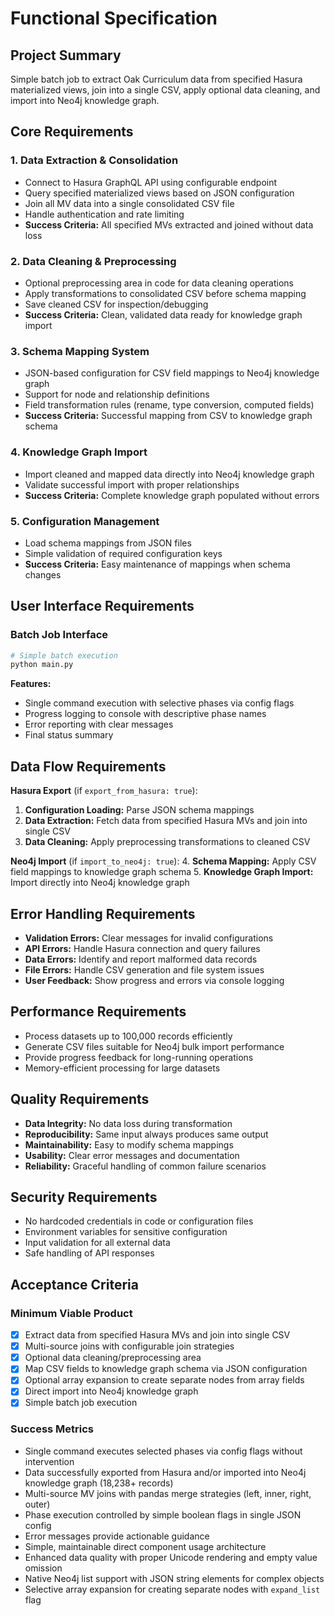 # Functional Specification

## Project Summary
Simple batch job to extract Oak Curriculum data from specified Hasura materialized views, join into a single CSV, apply optional data cleaning, and import into Neo4j knowledge graph.

## Core Requirements

### 1. Data Extraction & Consolidation
- Connect to Hasura GraphQL API using configurable endpoint
- Query specified materialized views based on JSON configuration
- Join all MV data into a single consolidated CSV file
- Handle authentication and rate limiting
- **Success Criteria:** All specified MVs extracted and joined without data loss

### 2. Data Cleaning & Preprocessing
- Optional preprocessing area in code for data cleaning operations
- Apply transformations to consolidated CSV before schema mapping
- Save cleaned CSV for inspection/debugging
- **Success Criteria:** Clean, validated data ready for knowledge graph import

### 3. Schema Mapping System
- JSON-based configuration for CSV field mappings to Neo4j knowledge graph
- Support for node and relationship definitions
- Field transformation rules (rename, type conversion, computed fields)
- **Success Criteria:** Successful mapping from CSV to knowledge graph schema

### 4. Knowledge Graph Import
- Import cleaned and mapped data directly into Neo4j knowledge graph
- Validate successful import with proper relationships
- **Success Criteria:** Complete knowledge graph populated without errors

### 5. Configuration Management
- Load schema mappings from JSON files
- Simple validation of required configuration keys
- **Success Criteria:** Easy maintenance of mappings when schema changes

## User Interface Requirements

### Batch Job Interface
```bash
# Simple batch execution
python main.py
```

**Features:**
- Single command execution with selective phases via config flags
- Progress logging to console with descriptive phase names
- Error reporting with clear messages
- Final status summary

## Data Flow Requirements

**Hasura Export** (if `export_from_hasura: true`):
1. **Configuration Loading:** Parse JSON schema mappings
2. **Data Extraction:** Fetch data from specified Hasura MVs and join into single CSV
3. **Data Cleaning:** Apply preprocessing transformations to cleaned CSV

**Neo4j Import** (if `import_to_neo4j: true`):
4. **Schema Mapping:** Apply CSV field mappings to knowledge graph schema
5. **Knowledge Graph Import:** Import directly into Neo4j knowledge graph

## Error Handling Requirements

- **Validation Errors:** Clear messages for invalid configurations
- **API Errors:** Handle Hasura connection and query failures
- **Data Errors:** Identify and report malformed data records
- **File Errors:** Handle CSV generation and file system issues
- **User Feedback:** Show progress and errors via console logging

## Performance Requirements

- Process datasets up to 100,000 records efficiently
- Generate CSV files suitable for Neo4j bulk import performance
- Provide progress feedback for long-running operations
- Memory-efficient processing for large datasets

## Quality Requirements

- **Data Integrity:** No data loss during transformation
- **Reproducibility:** Same input always produces same output
- **Maintainability:** Easy to modify schema mappings
- **Usability:** Clear error messages and documentation
- **Reliability:** Graceful handling of common failure scenarios

## Security Requirements

- No hardcoded credentials in code or configuration files
- Environment variables for sensitive configuration
- Input validation for all external data
- Safe handling of API responses

## Acceptance Criteria

### Minimum Viable Product
- [x] Extract data from specified Hasura MVs and join into single CSV
- [x] Multi-source joins with configurable join strategies
- [x] Optional data cleaning/preprocessing area
- [x] Map CSV fields to knowledge graph schema via JSON configuration
- [x] Optional array expansion to create separate nodes from array fields
- [x] Direct import into Neo4j knowledge graph
- [x] Simple batch job execution

### Success Metrics
- Single command executes selected phases via config flags without intervention
- Data successfully exported from Hasura and/or imported into Neo4j knowledge graph (18,238+ records)
- Multi-source MV joins with pandas merge strategies (left, inner, right, outer)
- Phase execution controlled by simple boolean flags in single JSON config
- Error messages provide actionable guidance
- Simple, maintainable direct component usage architecture
- Enhanced data quality with proper Unicode rendering and empty value omission
- Native Neo4j list support with JSON string elements for complex objects
- Selective array expansion for creating separate nodes with `expand_list` flag